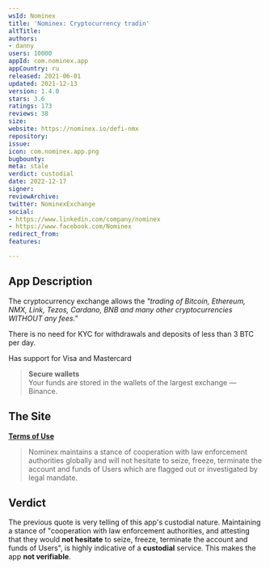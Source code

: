 ```yaml
---
wsId: Nominex
title: 'Nominex: Cryptocurrency tradin'
altTitle: 
authors:
- danny
users: 10000
appId: com.nominex.app
appCountry: ru
released: 2021-06-01
updated: 2021-12-13
version: 1.4.0
stars: 3.6
ratings: 173
reviews: 38
size: 
website: https://nominex.io/defi-nmx
repository: 
issue: 
icon: com.nominex.app.png
bugbounty: 
meta: stale
verdict: custodial
date: 2022-12-17
signer: 
reviewArchive: 
twitter: NominexExchange
social:
- https://www.linkedin.com/company/nominex
- https://www.facebook.com/Nominex
redirect_from: 
features: 

---
```


## App Description

The cryptocurrency exchange allows the _"trading of Bitcoin, Ethereum, NMX, Link, Tezos, Cardano, BNB and many other cryptocurrencies WITHOUT any fees."_

There is no need for KYC for withdrawals and deposits of less than 3 BTC per day.

Has support for Visa and Mastercard 

> **Secure wallets**<br>
Your funds are stored in the wallets of the largest exchange — Binance.

## The Site

[**Terms of Use**](https://nominex.io/docs/nominex-terms.pdf)

> Nominex maintains a stance of cooperation with law enforcement authorities globally and will not hesitate to seize, freeze, terminate the account and funds of Users which are flagged out or investigated by legal mandate.

## Verdict

The previous quote is very telling of this app's custodial nature. Maintaining a stance of "cooperation with law enforcement authorities, and attesting that they would **not hesitate** to seize, freeze, terminate the account and funds of Users", is highly indicative of a **custodial** service. This makes the app **not verifiable**.


